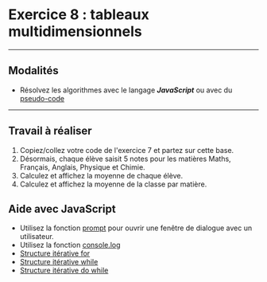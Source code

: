 # Exercice 8 : tableaux multidimensionnels

---

## Modalités

- Résolvez les algorithmes avec le langage ***JavaScript*** ou avec du [pseudo-code](https://info.blaisepascal.fr/pseudo-code/)

---

## Travail à réaliser

1. Copiez/collez votre code de l'exercice 7 et partez sur cette base.
2. Désormais, chaque élève saisit 5 notes pour les matières Maths, Français, Anglais, Physique et Chimie.
3. Calculez et affichez la moyenne de chaque élève.
4. Calculez et affichez la moyenne de la classe par matière.

## Aide avec JavaScript

- Utilisez la fonction [prompt](https://developer.mozilla.org/fr/docs/Web/API/Window/prompt) pour ouvrir une fenêtre de dialogue avec un utilisateur.
- Utilisez la fonction [console.log](https://developer.mozilla.org/fr/docs/Web/API/console/log_static)
- [Structure itérative for](https://developer.mozilla.org/fr/docs/Web/JavaScript/Reference/Statements/for)
- [Structure itérative while](https://developer.mozilla.org/fr/docs/Web/JavaScript/Reference/Statements/while)
- [Structure itérative do while](https://developer.mozilla.org/fr/docs/Web/JavaScript/Reference/Statements/do...while)